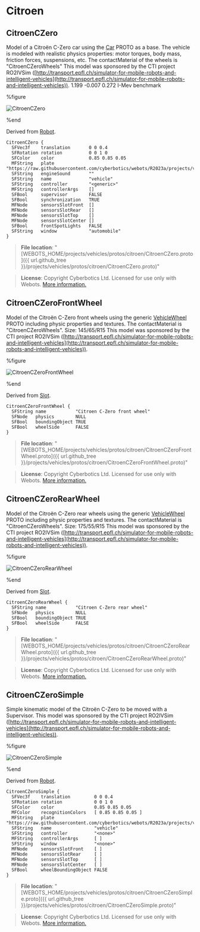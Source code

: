 # Citroen

## CitroenCZero

Model of a Citroën C-Zero car using the [Car](car.md) PROTO as a base.
The vehicle is modeled with realistic physics properties: motor torques, body mass, friction forces, suspensions, etc.
The contactMaterial of the wheels is "CitroenCZeroWheels"
This model was sponsored by the CTI project RO2IVSim ([http://transport.epfl.ch/simulator-for-mobile-robots-and-intelligent-vehicles](http://transport.epfl.ch/simulator-for-mobile-robots-and-intelligent-vehicles)).
1.199 -0.007 0.272  I-Mev benchmark

%figure

![CitroenCZero](images/citroen/CitroenCZero.thumbnail.png)

%end

Derived from [Robot](../reference/robot.md).

```
CitroenCZero {
  SFVec3f    translation       0 0 0.4
  SFRotation rotation          0 0 1 0
  SFColor    color             0.85 0.85 0.05
  MFString   plate             "https://raw.githubusercontent.com/cyberbotics/webots/R2023a/projects/vehicles/protos/textures/plate.jpg"
  SFString   engineSound       ""
  SFString   name              "vehicle"
  SFString   controller        "<generic>"
  MFString   controllerArgs    []
  SFBool     supervisor        FALSE
  SFBool     synchronization   TRUE
  MFNode     sensorsSlotFront  []
  MFNode     sensorsSlotRear   []
  MFNode     sensorsSlotTop    []
  MFNode     sensorsSlotCenter []
  SFBool     frontSpotLights   FALSE
  SFString   window            "automobile"
}
```

> **File location**: "[WEBOTS\_HOME/projects/vehicles/protos/citroen/CitroenCZero.proto]({{ url.github_tree }}/projects/vehicles/protos/citroen/CitroenCZero.proto)"

> **License**: Copyright Cyberbotics Ltd. Licensed for use only with Webots.
[More information.](https://cyberbotics.com/webots_assets_license)

## CitroenCZeroFrontWheel

Model of the Citroën C-Zero front wheels using the generic [VehicleWheel](vehiclewheel.md) PROTO
including physic properties and textures.
The contactMaterial is "CitroenCZeroWheels".
Size: 145/65/R15
This model was sponsored by the CTI project RO2IVSim ([http://transport.epfl.ch/simulator-for-mobile-robots-and-intelligent-vehicles](http://transport.epfl.ch/simulator-for-mobile-robots-and-intelligent-vehicles)).

%figure

![CitroenCZeroFrontWheel](images/citroen/CitroenCZeroFrontWheel.thumbnail.png)

%end

Derived from [Slot](../reference/slot.md).

```
CitroenCZeroFrontWheel {
  SFString name           "Citroen C-Zero front wheel"
  SFNode   physics        NULL
  SFBool   boundingObject TRUE
  SFBool   wheelSide      FALSE
}
```

> **File location**: "[WEBOTS\_HOME/projects/vehicles/protos/citroen/CitroenCZeroFrontWheel.proto]({{ url.github_tree }}/projects/vehicles/protos/citroen/CitroenCZeroFrontWheel.proto)"

> **License**: Copyright Cyberbotics Ltd. Licensed for use only with Webots.
[More information.](https://cyberbotics.com/webots_assets_license)

## CitroenCZeroRearWheel

Model of the Citroën C-Zero rear wheels using the generic [VehicleWheel](vehiclewheel.md) PROTO
including physic properties and textures.
The contactMaterial is "CitroenCZeroWheels".
Size: 175/55/R15
This model was sponsored by the CTI project RO2IVSim ([http://transport.epfl.ch/simulator-for-mobile-robots-and-intelligent-vehicles](http://transport.epfl.ch/simulator-for-mobile-robots-and-intelligent-vehicles)).

%figure

![CitroenCZeroRearWheel](images/citroen/CitroenCZeroRearWheel.thumbnail.png)

%end

Derived from [Slot](../reference/slot.md).

```
CitroenCZeroRearWheel {
  SFString name           "Citroen C-Zero rear wheel"
  SFNode   physics        NULL
  SFBool   boundingObject TRUE
  SFBool   wheelSide      FALSE
}
```

> **File location**: "[WEBOTS\_HOME/projects/vehicles/protos/citroen/CitroenCZeroRearWheel.proto]({{ url.github_tree }}/projects/vehicles/protos/citroen/CitroenCZeroRearWheel.proto)"

> **License**: Copyright Cyberbotics Ltd. Licensed for use only with Webots.
[More information.](https://cyberbotics.com/webots_assets_license)

## CitroenCZeroSimple

Simple kinematic model of the Citroën C-Zero to be moved with a Supervisor.
This model was sponsored by the CTI project RO2IVSim ([http://transport.epfl.ch/simulator-for-mobile-robots-and-intelligent-vehicles](http://transport.epfl.ch/simulator-for-mobile-robots-and-intelligent-vehicles)).

%figure

![CitroenCZeroSimple](images/citroen/CitroenCZeroSimple.thumbnail.png)

%end

Derived from [Robot](../reference/robot.md).

```
CitroenCZeroSimple {
  SFVec3f    translation         0 0 0.4
  SFRotation rotation            0 0 1 0
  SFColor    color               0.85 0.85 0.05
  MFColor    recognitionColors   [ 0.85 0.85 0.05 ]
  MFString   plate               "https://raw.githubusercontent.com/cyberbotics/webots/R2023a/projects/vehicles/protos/textures/plate.jpg"
  SFString   name                "vehicle"
  SFString   controller          "<none>"
  MFString   controllerArgs      [ ]
  SFString   window              "<none>"
  MFNode     sensorsSlotFront    [ ]
  MFNode     sensorsSlotRear     [ ]
  MFNode     sensorsSlotTop      [ ]
  MFNode     sensorsSlotCenter   [ ]
  SFBool     wheelBoundingObject FALSE
}
```

> **File location**: "[WEBOTS\_HOME/projects/vehicles/protos/citroen/CitroenCZeroSimple.proto]({{ url.github_tree }}/projects/vehicles/protos/citroen/CitroenCZeroSimple.proto)"

> **License**: Copyright Cyberbotics Ltd. Licensed for use only with Webots.
[More information.](https://cyberbotics.com/webots_assets_license)


